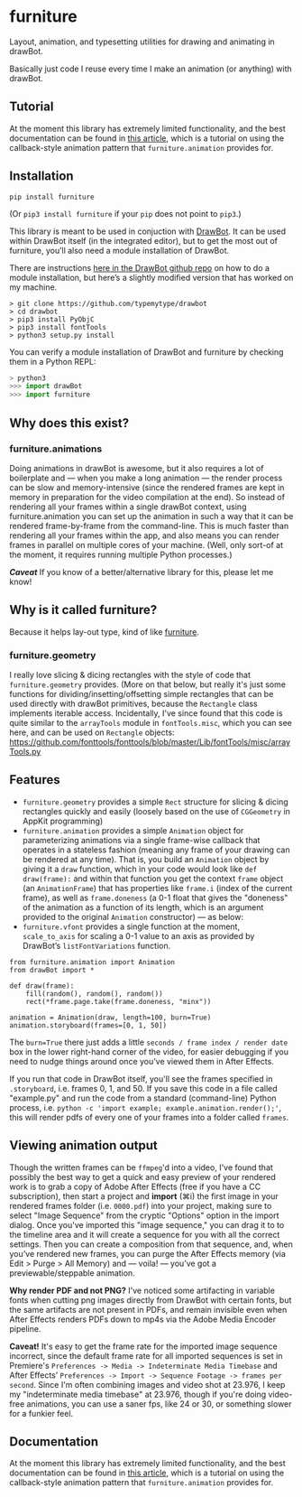 # furniture

Layout, animation, and typesetting utilities for drawing and animating in drawBot.

Basically just code I reuse every time I make an animation (or anything) with drawBot.

## Tutorial

At the moment this library has extremely limited functionality, and the best documentation can be found in [this article](https://adaktypo.com/articles/animating-with-drawbot.html), which is a tutorial on using the callback-style animation pattern that `furniture.animation` provides for.

## Installation

`pip install furniture`

(Or `pip3 install furniture` if your `pip` does not point to `pip3`.)

This library is meant to be used in conjuction with [DrawBot](http://www.drawbot.com/). It can be used within DrawBot itself (in the integrated editor), but to get the most out of furniture, you’ll also need a module installation of DrawBot.

There are instructions [here in the DrawBot github repo](https://github.com/typemytype/drawbot) on how to do a module installation, but here’s a slightly modified version that has worked on my machine.

```
> git clone https://github.com/typemytype/drawbot
> cd drawbot
> pip3 install PyObjC
> pip3 install fontTools
> python3 setup.py install
```

You can verify a module installation of DrawBot and furniture by checking them in a Python REPL:

```python
> python3
>>> import drawBot
>>> import furniture
```

## Why does this exist?

### furniture.animations

Doing animations in drawBot is awesome, but it also requires a lot of boilerplate and — when you make a long animation — the render process can be slow and memory-intensive (since the rendered frames are kept in memory in preparation for the video compilation at the end). So instead of rendering all your frames within a single drawBot context, using furniture.animation you can set up the animation in such a way that it can be rendered frame-by-frame from the command-line. This is much faster than rendering all your frames within the app, and also means you can render frames in parallel on multiple cores of your machine. (Well, only sort-of at the moment, it requires running multiple Python processes.)

**_Caveat_** If you know of a better/alternative library for this, please let me know!

## Why is it called furniture?

Because it helps lay-out type, kind of like [furniture](https://en.wikipedia.org/wiki/Furniture_(typesetting)).

### furniture.geometry

I really love slicing & dicing rectangles with the style of code that `furniture.geometry` provides. (More on that below, but really it's just some functions for dividing/insetting/offsetting simple rectangles that can be used directly with drawBot primitives, because the `Rectangle` class implements iterable access. Incidentally, I've since found that this code is quite similar to the `arrayTools` module in `fontTools.misc`, which you can see here, and can be used on `Rectangle` objects: https://github.com/fonttools/fonttools/blob/master/Lib/fontTools/misc/arrayTools.py

## Features

- `furniture.geometry` provides a simple `Rect` structure for slicing & dicing rectangles quickly and easily (loosely based on the use of `CGGeometry` in AppKit programming)
- `furniture.animation` provides a simple `Animation` object for parameterizing animations via a single frame-wise callback that operates in a stateless fashion (meaning any frame of your drawing can be rendered at any time). That is, you build an `Animation` object by giving it a `draw` function, which in your code would look like `def draw(frame):` and within that function you get the context `frame` object (an `AnimationFrame`) that has properties like `frame.i` (index of the current frame), as well as `frame.doneness` (a 0-1 float that gives the "doneness" of the animation as a function of its length, which is an argument provided to the original `Animation` constructor) — as below:
- `furniture.vfont` provides a single function at the moment, `scale_to_axis` for scaling a 0-1 value to an axis as provided by DrawBot’s `listFontVariations` function.

```
from furniture.animation import Animation
from drawBot import *

def draw(frame):
    fill(random(), random(), random())
    rect(*frame.page.take(frame.doneness, "minx"))

animation = Animation(draw, length=100, burn=True)
animation.storyboard(frames=[0, 1, 50])
```

The `burn=True` there just adds a little `seconds / frame index / render date` box in the lower right-hand corner of the video, for easier debugging if you need to nudge things around once you’ve viewed them in After Effects.

If you run that code in DrawBot itself, you'll see the frames specified in `.storyboard`, i.e. frames 0, 1, and 50. If you save this code in a file called "example.py" and run the code from a standard (command-line) Python process, i.e. `python -c 'import example; example.animation.render();'`, this will render pdfs of every one of your frames into a folder called `frames`.

## Viewing animation output

Though the written frames can be `ffmpeg`'d into a video, I've found that possibly the best way to get a quick and easy preview of your rendered work is to grab a copy of Adobe After Effects (free if you have a CC subscription), then start a project and **import** (⌘i) the first image in your rendered frames folder (i.e. `0000.pdf`) into your project, making sure to select "Image Sequence" from the cryptic "Options" option in the import dialog. Once you've imported this "image sequence," you can drag it to to the timeline area and it will create a sequence for you with all the correct settings. Then you can create a composition from that sequence, and, when you’ve rendered new frames, you can purge the After Effects memory (via Edit > Purge > All Memory) and — voila! — you’ve got a previewable/steppable animation. 

**Why render PDF and not PNG?** I've noticed some artifacting in variable fonts when cutting png images directly from DrawBot with certain fonts, but the same artifacts are not present in PDFs, and remain invisible even when After Effects renders PDFs down to mp4s via the Adobe Media Encoder pipeline.

**Caveat!** It's easy to get the frame rate for the imported image sequence incorrect, since the default frame rate for all imported sequences is set in Premiere's `Preferences -> Media -> Indeterminate Media Timebase` and After Effects’ `Preferences -> Import -> Sequence Footage -> frames per second`. Since I'm often combining images and video shot at 23.976, I keep my "indeterminate media timebase" at 23.976, though if you're doing video-free animations, you can use a saner fps, like 24 or 30, or something slower for a funkier feel.

## Documentation

At the moment this library has extremely limited functionality, and the best documentation can be found in [this article](https://adaktypo.com/articles/animating-with-drawbot.html), which is a tutorial on using the callback-style animation pattern that `furniture.animation` provides for.
